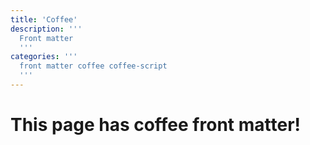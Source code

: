 ```yaml
---
title: 'Coffee'
description: '''
  Front matter
  '''
categories: '''
  front matter coffee coffee-script
  '''
---
```


# This page has coffee front matter!